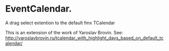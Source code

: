 # EventCalendar.
A drag select extention to the default fmx TCalendar

This is an extension of the work of Yaroslav Brovin. See: http://yaroslavbrovin.ru/tcalendar_with_highlight_days_based_on_default_tcalendar/



